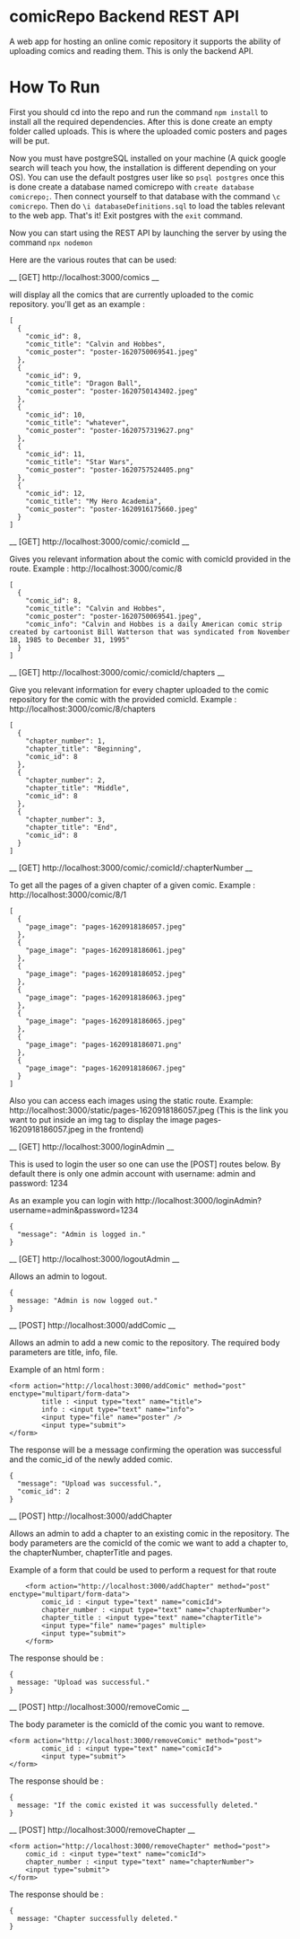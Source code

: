 # comicRepo Backend REST API

A web app for hosting an online comic repository it supports the ability of uploading comics and reading them.
This is only the backend API.

# How To Run

First you should cd into the repo and run the command `npm install` to install
all the required dependencies. After this is done create an empty folder
called uploads. This is where the uploaded comic posters and pages will be put.

Now you must have postgreSQL installed on your machine (A quick google search will teach you how, the installation is different depending on your OS). You can use the default postgres user like so `psql postgres` once this is done create a database named comicrepo with `create database comicrepo;`.
Then connect yourself to that database with the command `\c comicrepo`. 
Then do `\i databaseDefinitions.sql` to load the tables relevant to the web app.
That's it! Exit postgres with the `exit` command.

Now you can start using the REST API by launching the server by using the command
`npx nodemon`

Here are the various routes that can be used: 

__ [GET] http://localhost:3000/comics __

will display all the comics that are currently uploaded to the comic repository. you'll get as an example :
```
[
  {
    "comic_id": 8,
    "comic_title": "Calvin and Hobbes",
    "comic_poster": "poster-1620750069541.jpeg"
  },
  {
    "comic_id": 9,
    "comic_title": "Dragon Ball",
    "comic_poster": "poster-1620750143402.jpeg"
  },
  {
    "comic_id": 10,
    "comic_title": "whatever",
    "comic_poster": "poster-1620757319627.png"
  },
  {
    "comic_id": 11,
    "comic_title": "Star Wars",
    "comic_poster": "poster-1620757524405.png"
  },
  {
    "comic_id": 12,
    "comic_title": "My Hero Academia",
    "comic_poster": "poster-1620916175660.jpeg"
  }
]

```

__ [GET] http://localhost:3000/comic/:comicId __

Gives you relevant information about the comic with comicId provided in the route.
Example : http://localhost:3000/comic/8
```
[
  {
    "comic_id": 8,
    "comic_title": "Calvin and Hobbes",
    "comic_poster": "poster-1620750069541.jpeg",
    "comic_info": "Calvin and Hobbes is a daily American comic strip created by cartoonist Bill Watterson that was syndicated from November 18, 1985 to December 31, 1995"
  }
]
```

__ [GET] http://localhost:3000/comic/:comicId/chapters __

Give you relevant information for every chapter uploaded to the comic repository for the comic with the provided comicId.
Example : http://localhost:3000/comic/8/chapters
```
[
  {
    "chapter_number": 1,
    "chapter_title": "Beginning",
    "comic_id": 8
  },
  {
    "chapter_number": 2,
    "chapter_title": "Middle",
    "comic_id": 8
  },
  {
    "chapter_number": 3,
    "chapter_title": "End",
    "comic_id": 8
  }
]
```
__ [GET] http://localhost:3000/comic/:comicId/:chapterNumber __

To get all the pages of a given chapter of a given comic. Example : http://localhost:3000/comic/8/1
```
[
  {
    "page_image": "pages-1620918186057.jpeg"
  },
  {
    "page_image": "pages-1620918186061.jpeg"
  },
  {
    "page_image": "pages-1620918186052.jpeg"
  },
  {
    "page_image": "pages-1620918186063.jpeg"
  },
  {
    "page_image": "pages-1620918186065.jpeg"
  },
  {
    "page_image": "pages-1620918186071.png"
  },
  {
    "page_image": "pages-1620918186067.jpeg"
  }
]
```
Also you can access each images using the static route. Example: http://localhost:3000/static/pages-1620918186057.jpeg (This is the link you want to put inside an img tag to display the image pages-1620918186057.jpeg in the frontend) 

__ [GET] http://localhost:3000/loginAdmin __

This is used to login the user so one can use the [POST] routes below. By default there is only one admin account with username: admin and password: 1234 

As an example you can login with http://localhost:3000/loginAdmin?username=admin&password=1234

```
{
  "message": "Admin is logged in."
}

```

__ [GET] http://localhost:3000/logoutAdmin __

Allows an admin to logout.

```
{
  message: "Admin is now logged out."
}

```

__ [POST] http://localhost:3000/addComic __

Allows an admin to add a new comic to the repository. The required body parameters are title, info, file.

Example of an html form :
```
<form action="http://localhost:3000/addComic" method="post" enctype="multipart/form-data">
        title : <input type="text" name="title">
        info : <input type="text" name="info">
        <input type="file" name="poster" />
        <input type="submit">
</form>
```

The response will be a message confirming the operation was successful and the comic_id
of the newly added comic.

```
{
  "message": "Upload was successful.",
  "comic_id": 2
}

```

__ [POST] http://localhost:3000/addChapter

Allows an admin to add a chapter to an existing comic in the repository.
The body parameters are the comicId of the comic we want to add a chapter to, the chapterNumber,
chapterTitle and pages.

Example of a form that could be used to perform a request for that route
```
    <form action="http://localhost:3000/addChapter" method="post" enctype="multipart/form-data">
        comic_id : <input type="text" name="comicId">
        chapter_number : <input type="text" name="chapterNumber">
        chapter_title : <input type="text" name="chapterTitle">
        <input type="file" name="pages" multiple>
        <input type="submit">
    </form>
```

The response should be :
```
{
  message: "Upload was successful."
}

```

__ [POST] http://localhost:3000/removeComic __

The body parameter is the comicId of the comic you want to remove.

```
<form action="http://localhost:3000/removeComic" method="post">
        comic_id : <input type="text" name="comicId">
        <input type="submit">
</form>
```

The response should be : 
```
{
  message: "If the comic existed it was successfully deleted."
}
```

__ [POST] http://localhost:3000/removeChapter __

```
<form action="http://localhost:3000/removeChapter" method="post">
    comic_id : <input type="text" name="comicId">
    chapter_number : <input type="text" name="chapterNumber">
    <input type="submit">
</form>
```

The response should be :

```
{
  message: "Chapter successfully deleted."
}

```
